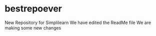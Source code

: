 # bestrepoever
New Repository for Simplilearn
We have edited the ReadMe file
We are making some new changes
